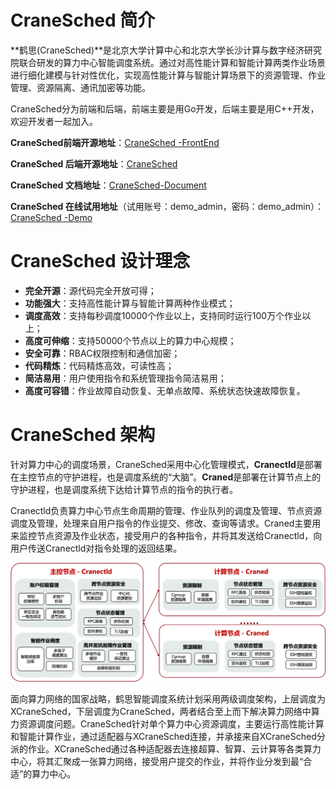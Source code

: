 # CraneSched 简介 #

**鹤思(CraneSched)**是北京大学计算中心和北京大学长沙计算与数字经济研究院联合研发的算力中心智能调度系统。通过对高性能计算和智能计算两类作业场景进行细化建模与针对性优化，实现高性能计算与智能计算场景下的资源管理、作业管理、资源隔离、通讯加密等功能。

CraneSched分为前端和后端，前端主要是用Go开发，后端主要是用C++开发，欢迎开发者一起加入。

**CraneSched前端开源地址**：[CraneSched -FrontEnd](https://github.com/PKUHPC/CraneSched-FrontEnd)

**CraneSched 后端开源地址**：[CraneSched](https://github.com/PKUHPC/CraneSched )

**CraneSched 文档地址**：[CraneSched-Document](https://pkuhpc.github.io/CraneSched-document )

**CraneSched 在线试用地址**（试用账号：demo_admin，密码：demo_admin）：[CraneSched -Demo](https://hpc.pku.edu.cn/demo/cranesched )

# CraneSched  设计理念 #

- **完全开源**：源代码完全开放可得；
- **功能强大**：支持高性能计算与智能计算两种作业模式；
- **调度高效**：支持每秒调度10000个作业以上，支持同时运行100万个作业以上；
- **高度可伸缩**：支持50000个节点以上的算力中心规模；
- **安全可靠**：RBAC权限控制和通信加密；
- **代码精炼**：代码精炼高效，可读性高；
- **简洁易用**：用户使用指令和系统管理指令简洁易用；
- **高度可容错**：作业故障自动恢复、无单点故障、系统状态快速故障恢复。

# CraneSched  架构 #

针对算力中心的调度场景，CraneSched采用中心化管理模式，**Cranectld**是部署在主控节点的守护进程，也是调度系统的“大脑”。**Craned**是部署在计算节点上的守护进程，也是调度系统下达给计算节点的指令的执行者。

Cranectld负责算力中心节点生命周期的管理、作业队列的调度及管理、节点资源调度及管理，处理来自用户指令的作业提交、修改、查询等请求。Craned主要用来监控节点资源及作业状态，接受用户的各种指令，并将其发送给Cranectld，向用户传送Cranectld对指令处理的返回结果。

![architecture](./images/architecture.png)

面向算力网络的国家战略，鹤思智能调度系统计划采用两级调度架构，上层调度为XCraneSched，下层调度为CraneSched，两者结合至上而下解决算力网络中算力资源调度问题。CraneSched针对单个算力中心资源调度，主要运行高性能计算和智能计算作业，通过适配器与XCraneSched连接，并承接来自XCraneSched分派的作业。XCraneSched通过各种适配器去连接超算、智算、云计算等各类算力中心，将其汇聚成一张算力网络，接受用户提交的作业，并将作业分发到最“合适”的算力中心。
